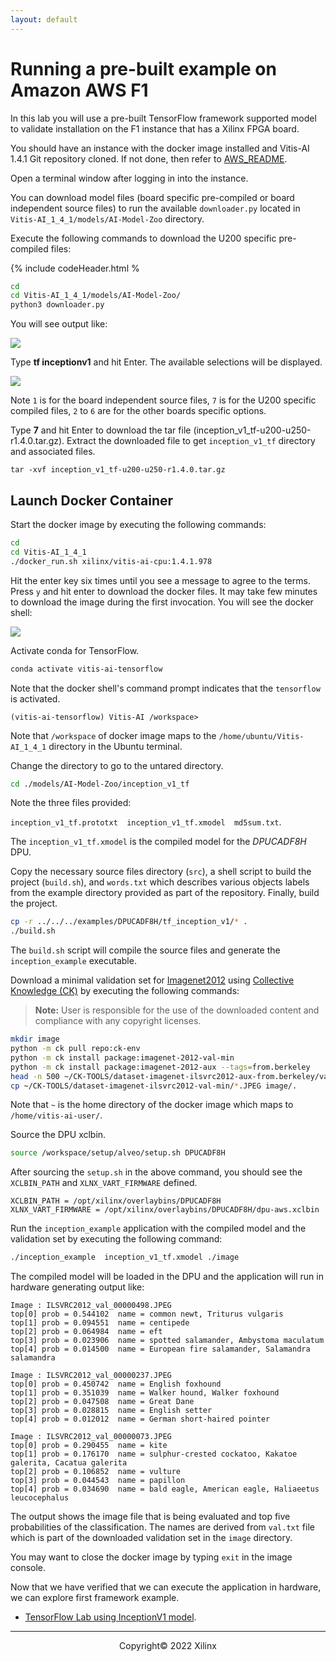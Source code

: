 ```yaml
---
layout: default
---
```


# Running a pre-built example on Amazon AWS F1

In this lab you will use a pre-built TensorFlow framework supported model to validate installation on the F1 instance that has a Xilinx FPGA board.

You should have an instance with the docker image installed and Vitis-AI 1.4.1 Git repository cloned. If not done, then refer to [AWS_README](./setup_vitisai_awsf1.md).

Open a terminal window after logging in into the instance.

You can download model files (board specific pre-compiled or board independent source files) to run the available `downloader.py` located in `Vitis-AI_1_4_1/models/AI-Model-Zoo` directory.

Execute the following commands to download the U200 specific pre-compiled files:

{% include codeHeader.html %
```sh
cd
cd Vitis-AI_1_4_1/models/AI-Model-Zoo/
python3 downloader.py
```
You will see output like:

![](images/run_on_F1/downloader_py.png)

Type **tf inceptionv1** and hit Enter. The available selections will be displayed.

![](images/run_on_F1/downloader_py_response.png)

Note `1` is for the board independent source files, `7` is for the U200 specific compiled files, `2` to `6` are for the other boards specific options.

Type **7** and hit Enter to download the tar file (inception_v1_tf-u200-u250-r1.4.0.tar.gz). Extract the downloaded file to get `inception_v1_tf` directory and associated files.
```
tar -xvf inception_v1_tf-u200-u250-r1.4.0.tar.gz
```

## Launch Docker Container
Start the docker image by executing the following commands:

```sh
cd
cd Vitis-AI_1_4_1
./docker_run.sh xilinx/vitis-ai-cpu:1.4.1.978
```

Hit the enter key six times until you see a message to agree to the terms. Press `y` and hit enter to download the docker files. It may take few minutes to download the image during the first invocation. You will see the docker shell:

![](images/run_on_F1/docker_run.png)

Activate conda for TensorFlow.

```sh
conda activate vitis-ai-tensorflow
```
Note that the docker shell's command prompt indicates that the `tensorflow` is activated.

```console
(vitis-ai-tensorflow) Vitis-AI /workspace>
```

Note that `/workspace` of docker image maps to the `/home/ubuntu/Vitis-AI_1_4_1` directory in the Ubuntu terminal.

Change the directory to go to the untared directory.

```sh
cd ./models/AI-Model-Zoo/inception_v1_tf
```

Note the three files provided:

`inception_v1_tf.prototxt  inception_v1_tf.xmodel  md5sum.txt`.

The `inception_v1_tf.xmodel` is the compiled model for the *DPUCADF8H* DPU.

Copy the necessary source files directory (`src`), a shell script to build the project (`build.sh`), and `words.txt` which describes various objects labels from the example directory provided as part of the repository. Finally, build the project.

```sh
cp -r ../../../examples/DPUCADF8H/tf_inception_v1/* .
./build.sh
```

The `build.sh` script will compile the source files and generate the `inception_example` executable.

Download a minimal validation set for [Imagenet2012](http://www.image-net.org/challenges/LSVRC/2012) using [Collective Knowledge (CK)](https://github.com/ctuning) by executing the following commands:
> **Note:** User is responsible for the use of the downloaded content and compliance with any copyright licenses.

```sh
mkdir image
python -m ck pull repo:ck-env
python -m ck install package:imagenet-2012-val-min
python -m ck install package:imagenet-2012-aux --tags=from.berkeley
head -n 500 ~/CK-TOOLS/dataset-imagenet-ilsvrc2012-aux-from.berkeley/val.txt > ./image/val.txt
cp ~/CK-TOOLS/dataset-imagenet-ilsvrc2012-val-min/*.JPEG image/.
```
Note that `~` is the home directory of the docker image which maps to `/home/vitis-ai-user/`.

Source the DPU xclbin.

```sh
source /workspace/setup/alveo/setup.sh DPUCADF8H
```

After sourcing the `setup.sh` in the above command, you should see the `XCLBIN_PATH` and `XLNX_VART_FIRMWARE` defined.

```console
XCLBIN_PATH = /opt/xilinx/overlaybins/DPUCADF8H
XLNX_VART_FIRMWARE = /opt/xilinx/overlaybins/DPUCADF8H/dpu-aws.xclbin
```

Run the `inception_example` application with the compiled model and the validation set by executing the following command:

```sh
./inception_example  inception_v1_tf.xmodel ./image
```

The compiled model will be loaded in the DPU and the application will run in hardware generating output like:

```console
Image : ILSVRC2012_val_00000498.JPEG
top[0] prob = 0.544102  name = common newt, Triturus vulgaris
top[1] prob = 0.094551  name = centipede
top[2] prob = 0.064984  name = eft
top[3] prob = 0.023906  name = spotted salamander, Ambystoma maculatum
top[4] prob = 0.014500  name = European fire salamander, Salamandra salamandra

Image : ILSVRC2012_val_00000237.JPEG
top[0] prob = 0.450742  name = English foxhound
top[1] prob = 0.351039  name = Walker hound, Walker foxhound
top[2] prob = 0.047508  name = Great Dane
top[3] prob = 0.028815  name = English setter
top[4] prob = 0.012012  name = German short-haired pointer

Image : ILSVRC2012_val_00000073.JPEG
top[0] prob = 0.290455  name = kite
top[1] prob = 0.176170  name = sulphur-crested cockatoo, Kakatoe galerita, Cacatua galerita
top[2] prob = 0.106852  name = vulture
top[3] prob = 0.044543  name = papillon
top[4] prob = 0.034690  name = bald eagle, American eagle, Haliaeetus leucocephalus
```

The output shows the image file that is being evaluated and top five probabilities of the classification. The names are derived from `val.txt` file which is part of the downloaded validation set in the `image` directory.

You may want to close the docker image by typing `exit` in the image console.

Now that we have verified that we can execute the application in hardware, we can explore first framework example.

- [TensorFlow Lab using InceptionV1 model](./tf_inceptionv1.md).

---------------------------------------
<p align="center">Copyright&copy; 2022 Xilinx</p>
